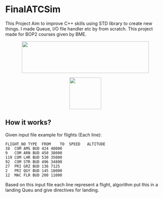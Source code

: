# FinalATCSim

This Project Aim to improve C++ skills using STD library to create new things. I made Queue, I/O file handler etc by from scratch. This project made for BOP2 courses given by BME.

<p align="center">
  <img width="400" height="100" src="https://user-images.githubusercontent.com/63854390/168567286-37e46891-b19b-4209-8038-9b142c753dfe.png">
</p>

<p align="center">
  <img width="100" height="100" src="https://user-images.githubusercontent.com/63854390/168570117-8d72bae4-517d-4b2f-ace3-a8874a182321.png">
</p>


## How it works?

Given input file example for flights (Each line):

```
FLIGHT_NO TYPE	FROM	TO	SPEED	ALTITUDE
38	COM	AMS	BUD	424	40000
9	COM	ARN	BUD	450	38000
119	COM	LHR	BUD	530	35000
92	COM	STR	BUD	496	34800
27	PRI	GRZ	BUD	136	7125
2	PRI	QGY	BUD	145	18000
12	MAC	FLR	BUD	200	11000
```


Based on this input file each line represent a flight, algorithm put this in a landing Queu and give directives for landing.
